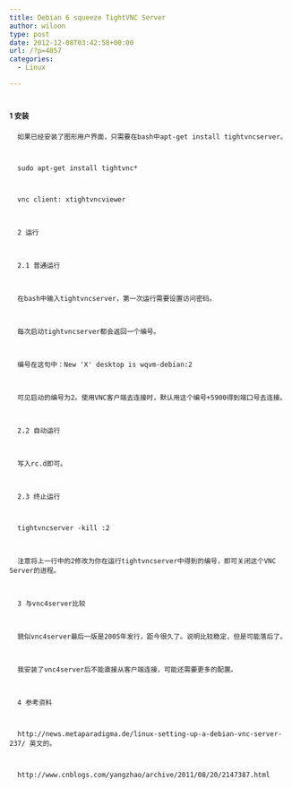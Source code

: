 ```yaml
---
title: Debian 6 squeeze TightVNC Server
author: wiloon
type: post
date: 2012-12-08T03:42:58+00:00
url: /?p=4857
categories:
  - Linux

---
```

# <span style="font-size: 13px;">1 安装</span>


  <div id="cnblogs_post_body">
    
      如果已经安装了图形用户界面，只需要在bash中apt-get install tightvncserver。
    
    
    
      sudo apt-get install tightvnc*
    
    
    
      vnc client: xtightvncviewer
    
    
    
      2 运行
    
    
    
      2.1 普通运行
    
    
    
      在bash中输入tightvncserver，第一次运行需要设置访问密码。
    
    
    
      每次启动tightvncserver都会返回一个编号。
    
    
    
      编号在这句中：New 'X' desktop is wqvm-debian:2
    
    
    
      可见启动的编号为2。使用VNC客户端去连接时，默认用这个编号+5900得到端口号去连接。
    
    
    
      2.2 自动运行
    
    
    
      写入rc.d即可。
    
    
    
      2.3 终止运行
    
    
    
      tightvncserver -kill :2
    
    
    
      注意将上一行中的2修改为你在运行tightvncserver中得到的编号，即可关闭这个VNC Server的进程。
    
    
    
      3 与vnc4server比较
    
    
    
      貌似vnc4server最后一版是2005年发行，距今很久了。说明比较稳定，但是可能落后了。
    
    
    
      我安装了vnc4server后不能直接从客户端连接，可能还需要更多的配置。
    
    
    
      4 参考资料
    
    
    
      http://news.metaparadigma.de/linux-setting-up-a-debian-vnc-server-237/ 英文的。
    
    
    
      http://www.cnblogs.com/yangzhao/archive/2011/08/20/2147387.html
    
  
